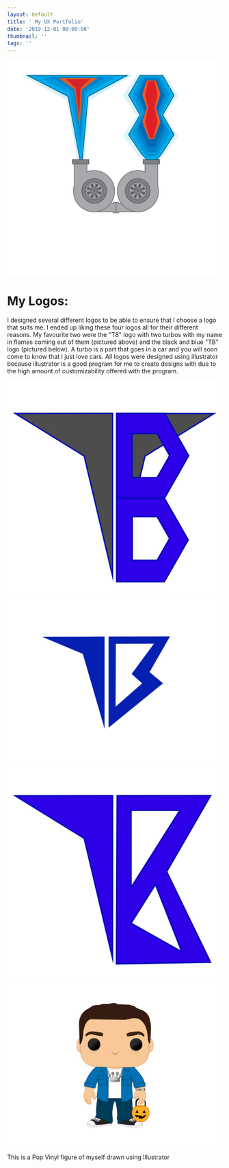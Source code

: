 ```yaml
---
layout: default
title: ' My UX Portfolio'
date: '2019-12-01 00:00:00'
thumbnail: ''
tags: ''
---
```

 <img src="/images/uploads/t8_turbo-copy.svg" alt="This is my final logo" title= "This is my final logo. it was created using Adobe Illustrator" class="logo">

# My Logos:

I designed several different logos to be able to ensure that I choose a logo that suits me. I ended up liking these four logos all for their different reasons. My favourite two were the "T8" logo with two turbos with my name in flames coming out of them (pictured above) and the black and blue "TB" logo (pictured below). A turbo is a part that goes in a car and you will soon come to know that I just love cars. All logos were designed using illustrator because illustrator is a good program for me to create designs with due to the high amount of customizability offered with the program.

<div class="row">

  <div class="column">

 <img src="/images/uploads/t8-logo-copy.svg" alt="here is a slightly more detailed logo" title="here is a slightly more detailed logo" class="center" >

  </div>

<div class="column">

  <img src="/images/uploads/newlogo.png" alt="This is a simplistic logo for myself that I designed in illustrator" title= "This is a simplistic logo for myself that I designed in illustrator" class="posterprototype">

  </div>

  <div class="column">

   <img src="/images/uploads/8-logo-copy.svg" alt="Another iteration of my logo" title="Another iteration of my logo" class="center" >

  </div>

</div>

<img src="/images/uploads/busch_tate_pentool.svg" alt="A pop Vinyl figure of myself that I made" title="A pop Vinyl figure of myself that I made" class="center" >

 This is a Pop Vinyl figure of myself drawn using Illustrator

